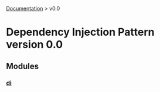 [Documentation](/docs/documentation.md) >
 v0.0

# Dependency Injection Pattern version 0.0

## Modules

### [di](di/module.md)

